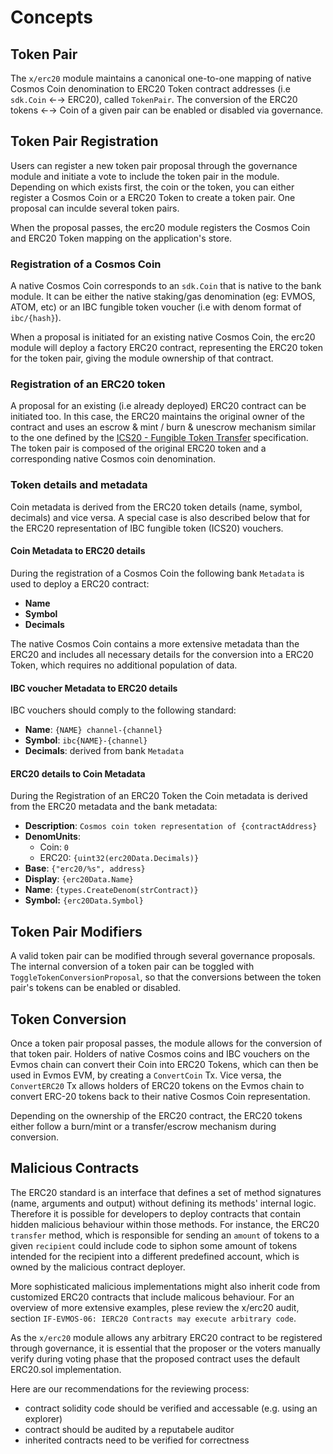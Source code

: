 <!--
order: 1
-->

# Concepts

## Token Pair

The `x/erc20` module maintains a canonical one-to-one mapping of native Cosmos
Coin denomination to ERC20 Token contract addresses (i.e `sdk.Coin` ←→ ERC20),
called `TokenPair`. The conversion of the ERC20 tokens ←→ Coin of a given pair
can be enabled or disabled via governance.

## Token Pair Registration

Users can register a new token pair proposal through the governance module and
initiate a vote to include the token pair in the module. Depending on which
exists first, the coin or the token, you can either register a Cosmos Coin or a
ERC20 Token to create a token pair. One proposal can inculde several token
pairs.

When the proposal passes, the erc20 module registers the Cosmos Coin and ERC20
Token mapping on the application's store.

### Registration of a Cosmos Coin

A native Cosmos Coin corresponds to an `sdk.Coin` that is native to the bank
module. It can be either the native staking/gas denomination (eg: EVMOS, ATOM,
etc) or an IBC fungible token voucher (i.e with denom format of `ibc/{hash}`).

When a proposal is initiated for an existing native Cosmos Coin, the erc20
module will deploy a factory ERC20 contract, representing the ERC20 token for
the token pair, giving the module ownership of that contract.

### Registration of an ERC20 token

A proposal for an existing (i.e already deployed) ERC20 contract can be
initiated too. In this case, the ERC20 maintains the original owner of the
contract and uses an escrow & mint / burn & unescrow mechanism similar to the
one defined by the
[ICS20 - Fungible Token Transfer](https://github.com/cosmos/ibc/blob/master/spec/app/ics-020-fungible-token-transfer)
specification. The token pair is composed of the original ERC20 token and a
corresponding native Cosmos coin denomination.

### Token details and metadata

Coin metadata is derived from the ERC20 token details (name, symbol, decimals)
and vice versa. A special case is also described below that for the ERC20
representation of IBC fungible token (ICS20) vouchers.

#### Coin Metadata to ERC20 details

During the registration of a Cosmos Coin the following bank `Metadata` is used
to deploy a ERC20 contract:

- **Name**
- **Symbol**
- **Decimals**

The native Cosmos Coin contains a more extensive metadata than the ERC20 and
includes all necessary details for the conversion into a ERC20 Token, which
requires no additional population of data.

#### IBC voucher Metadata to ERC20 details

IBC vouchers should comply to the following standard:

- **Name**: `{NAME} channel-{channel}`
- **Symbol**: `ibc{NAME}-{channel}`
- **Decimals**: derived from bank `Metadata`

#### ERC20 details to Coin Metadata

During the Registration of an ERC20 Token the Coin metadata is derived from the
ERC20 metadata and the bank metadata:

- **Description**: `Cosmos coin token representation of {contractAddress}`
- **DenomUnits**:
  - Coin: `0`
  - ERC20: `{uint32(erc20Data.Decimals)}`
- **Base**: `{"erc20/%s", address}`
- **Display**: `{erc20Data.Name}`
- **Name**: `{types.CreateDenom(strContract)}`
- **Symbol:** `{erc20Data.Symbol}`

## Token Pair Modifiers

A valid token pair can be modified through several governance proposals. The
internal conversion of a token pair can be toggled with
`ToggleTokenConversionProposal`, so that the conversions between the token
pair's tokens can be enabled or disabled.

## Token Conversion

Once a token pair proposal passes, the module allows for the conversion of that
token pair. Holders of native Cosmos coins and IBC vouchers on the Evmos chain
can convert their Coin into ERC20 Tokens, which can then be used in Evmos EVM,
by creating a `ConvertCoin` Tx. Vice versa, the `ConvertERC20` Tx allows holders
of ERC20 tokens on the Evmos chain to convert ERC-20 tokens back to their native
Cosmos Coin representation.

Depending on the ownership of the ERC20 contract, the ERC20 tokens either follow
a burn/mint or a transfer/escrow mechanism during conversion.

## Malicious Contracts

The ERC20 standard is an interface that defines a set of method signatures
(name, arguments and output) without defining its methods' internal logic.
Therefore it is possible for developers to deploy contracts that contain hidden
malicious behaviour within those methods. For instance, the ERC20 `transfer`
method, which is responsible for sending an `amount` of tokens to a given
`recipient` could include code to siphon some amount of tokens intended for the
recipient into a different predefined account, which is owned by the malicious
contract deployer.

More sophisticated malicious implementations might also inherit code from
customized ERC20 contracts that include malicous behaviour. For an overview of
more extensive examples, plese review the x/erc20 audit, section
`IF-EVMOS-06: IERC20 Contracts may execute arbitrary code`.

As the `x/erc20` module allows any arbitrary ERC20 contract to be registered
through governance, it is essential that the proposer or the voters manually
verify during voting phase that the proposed contract uses the default ERC20.sol
implementation.

Here are our recommendations for the reviewing process:

- contract solidity code should be verified and accessable (e.g. using an
  explorer)
- contract should be audited by a reputabele auditor
- inherited contracts need to be verified for correctness
